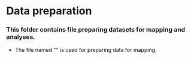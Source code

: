 # Data preparation

### This folder contains file preparing datasets for mapping and analyses. 

- The file named "" is used for preparing data for mapping. 
